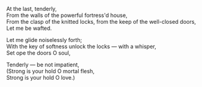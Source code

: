 At the last, tenderly,  
From the walls of the powerful fortress'd house,  
From the clasp of the knitted locks, from the keep of the well-closed doors,  
Let me be wafted.  

Let me glide noiselessly forth;  
With the key of softness unlock the locks — with a whisper,  
Set ope the doors O soul,  

Tenderly — be not impatient,  
(Strong is your hold O mortal flesh,  
Strong is your hold O love.)  
